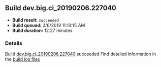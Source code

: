 ## Build dev.big.ci_20190206.227040
- **Build result:** `succeeded`
- **Build queued:** 2/6/2019 11:10:15 AM
- **Build duration:** 12.27 minutes
### Details
Build [dev.big.ci_20190206.227040](https://winappstudio.visualstudio.com/web/build.aspx?pcguid=a4ef43be-68ce-4195-a619-079b4d9834c2&builduri=vstfs%3a%2f%2f%2fBuild%2fBuild%2f27040) succeeded
Find detailed information in the [build log files](https://uwpctdiags.blob.core.windows.net/buildlogs/dev.big.ci_20190206.227040_logs.zip)
